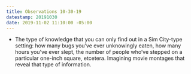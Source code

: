 ```yaml
---
title: Observations 10-30-19
datestamp: 20191030
date: 2019-11-02 11:10:00 -05:00
---
```


- The type of knowledge that you can only find out in a Sim City-type setting: how many bugs you’ve ever unknowingly eaten, how many hours you’ve ever slept, the number of people who’ve stepped on a particular one-inch square, etcetera. Imagining movie montages that reveal that type of information.
